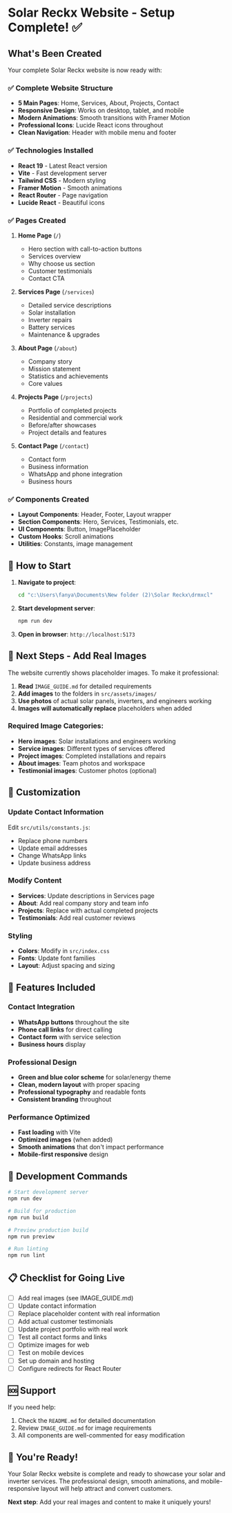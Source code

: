 # Solar Reckx Website - Setup Complete! ✅

## What's Been Created

Your complete Solar Reckx website is now ready with:

### ✅ Complete Website Structure
- **5 Main Pages**: Home, Services, About, Projects, Contact
- **Responsive Design**: Works on desktop, tablet, and mobile
- **Modern Animations**: Smooth transitions with Framer Motion
- **Professional Icons**: Lucide React icons throughout
- **Clean Navigation**: Header with mobile menu and footer

### ✅ Technologies Installed
- **React 19** - Latest React version
- **Vite** - Fast development server
- **Tailwind CSS** - Modern styling
- **Framer Motion** - Smooth animations
- **React Router** - Page navigation
- **Lucide React** - Beautiful icons

### ✅ Pages Created

1. **Home Page** (`/`)
   - Hero section with call-to-action buttons
   - Services overview
   - Why choose us section
   - Customer testimonials
   - Contact CTA

2. **Services Page** (`/services`)
   - Detailed service descriptions
   - Solar installation
   - Inverter repairs
   - Battery services
   - Maintenance & upgrades

3. **About Page** (`/about`)
   - Company story
   - Mission statement
   - Statistics and achievements
   - Core values

4. **Projects Page** (`/projects`)
   - Portfolio of completed projects
   - Residential and commercial work
   - Before/after showcases
   - Project details and features

5. **Contact Page** (`/contact`)
   - Contact form
   - Business information
   - WhatsApp and phone integration
   - Business hours

### ✅ Components Created
- **Layout Components**: Header, Footer, Layout wrapper
- **Section Components**: Hero, Services, Testimonials, etc.
- **UI Components**: Button, ImagePlaceholder
- **Custom Hooks**: Scroll animations
- **Utilities**: Constants, image management

## 🚀 How to Start

1. **Navigate to project**:
   ```bash
   cd "c:\Users\fanya\Documents\New folder (2)\Solar Reckx\drmxcl"
   ```

2. **Start development server**:
   ```bash
   npm run dev
   ```

3. **Open in browser**: `http://localhost:5173`

## 📸 Next Steps - Add Real Images

The website currently shows placeholder images. To make it professional:

1. **Read** `IMAGE_GUIDE.md` for detailed requirements
2. **Add images** to the folders in `src/assets/images/`
3. **Use photos** of actual solar panels, inverters, and engineers working
4. **Images will automatically replace** placeholders when added

### Required Image Categories:
- **Hero images**: Solar installations and engineers working
- **Service images**: Different types of services offered
- **Project images**: Completed installations and repairs
- **About images**: Team photos and workspace
- **Testimonial images**: Customer photos (optional)

## 🎨 Customization

### Update Contact Information
Edit `src/utils/constants.js`:
- Replace phone numbers
- Update email addresses
- Change WhatsApp links
- Update business address

### Modify Content
- **Services**: Update descriptions in Services page
- **About**: Add real company story and team info
- **Projects**: Replace with actual completed projects
- **Testimonials**: Add real customer reviews

### Styling
- **Colors**: Modify in `src/index.css`
- **Fonts**: Update font families
- **Layout**: Adjust spacing and sizing

## 📱 Features Included

### Contact Integration
- **WhatsApp buttons** throughout the site
- **Phone call links** for direct calling
- **Contact form** with service selection
- **Business hours** display

### Professional Design
- **Green and blue color scheme** for solar/energy theme
- **Clean, modern layout** with proper spacing
- **Professional typography** and readable fonts
- **Consistent branding** throughout

### Performance Optimized
- **Fast loading** with Vite
- **Optimized images** (when added)
- **Smooth animations** that don't impact performance
- **Mobile-first responsive** design

## 🔧 Development Commands

```bash
# Start development server
npm run dev

# Build for production
npm run build

# Preview production build
npm run preview

# Run linting
npm run lint
```

## 📋 Checklist for Going Live

- [ ] Add real images (see IMAGE_GUIDE.md)
- [ ] Update contact information
- [ ] Replace placeholder content with real information
- [ ] Add actual customer testimonials
- [ ] Update project portfolio with real work
- [ ] Test all contact forms and links
- [ ] Optimize images for web
- [ ] Test on mobile devices
- [ ] Set up domain and hosting
- [ ] Configure redirects for React Router

## 🆘 Support

If you need help:
1. Check the `README.md` for detailed documentation
2. Review `IMAGE_GUIDE.md` for image requirements
3. All components are well-commented for easy modification

## 🎉 You're Ready!

Your Solar Reckx website is complete and ready to showcase your solar and inverter services. The professional design, smooth animations, and mobile-responsive layout will help attract and convert customers.

**Next step**: Add your real images and content to make it uniquely yours!